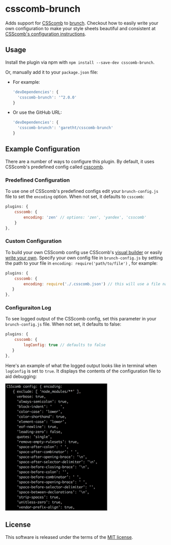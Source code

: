 # csscomb-brunch
Adds support for [CSScomb](http://csscomb.com/) to [brunch](http://brunch.io). Checkout how to easily write your own configuration to make your style sheets beautiful and consistent at [CSScomb's configuration instructions](https://github.com/csscomb/csscomb.js/blob/dev/doc/configuration.md).

## Usage
Install the plugin via npm with `npm install --save-dev csscomb-brunch`.

Or, manually add it to your `package.json` file:

* For example:

    ```javascript
    'devDependencies': {
      'csscomb-brunch': '^2.0.0'
    }
    ```

* Or use the GitHub URL:
    ```javascript
    'devDependencies': {
      'csscomb-brunch': 'garetht/csscomb-brunch'
    }
    ```

## Example Configuration
There are a number of ways to configure this plugin. By default, it uses CSScomb's predefined config called [csscomb](https://github.com/csscomb/csscomb.js/blob/dev/config/csscomb.json).

### Predefined Configuration
To use one of CSScomb's predefined configs edit your `brunch-config.js` file to set the `encoding` option. When not set, it defaults to `csscomb`:
```javascript
plugins: {
    csscomb: {
        encoding: 'zen' // options: 'zen', 'yandex', 'csscomb'
    }
},
```

### Custom Configuration
To build your own CSScomb config use CSScomb's [visual builder](https://github.com/csscomb/csscomb.js) or easily [write your own](https://github.com/csscomb/csscomb.js/blob/dev/doc/configuration.md#create-custom-config). Specify your own config file in `brunch-config.js` by setting the path to your file in `encoding: require('path/to/file')` , for example: 
```javascript
plugins: {
    csscomb: {
        encoding: require('./.csscomb.json') // this will use a file named '.csscomb.json' in your project root
   }
},
```

### Configuraiton Log
To see logged output of the CSScomb config, set this parameter in your `brunch-config.js` file. When not set, it defaults to false:
```javascript
plugins: {
    csscomb: {
        logConfig: true // defaults to false
   }
},
```

Here's an example of what the logged output looks like in terminal when `logConfig` is set to `true`. It displays the contents of the configuration file to aid debugging:

<img src='https://raw.githubusercontent.com/garetht/csscomb-brunch/master/log.png' width='320' alt='Example of logged output'>

## License
This software is released under the terms of the [MIT license](https://github.com/garetht/csscomb-brunch/blob/master/LICENSE).